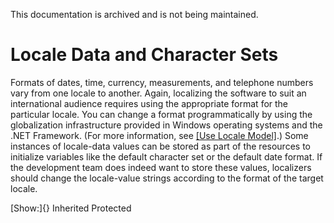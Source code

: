 This documentation is archived and is not being maintained.

# Locale Data and Character Sets

Formats of dates, time, currency, measurements, and telephone numbers vary from one locale to another. Again, localizing the software to suit an international audience requires using the appropriate format for the particular locale. You can change a format programmatically by using the globalization infrastructure provided in Windows operating systems and the .NET Framework. (For more information, see [[Use Locale Model]](https://msdn.microsoft.com/en-us/goglobal/bb688121 "Use Locale Model").) Some instances of locale-data values can be stored as part of the resources to initialize variables like the default character set or the default date format. If the development team does indeed want to store these values, localizers should change the locale-value strings according to the format of the target locale.

[Show:]{} Inherited Protected
